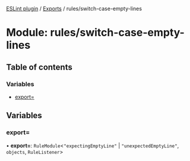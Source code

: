 [ESLint plugin](../index.md) / [Exports](../modules.md) / rules/switch-case-empty-lines

# Module: rules/switch-case-empty-lines

## Table of contents

### Variables

- [export&#x3D;](rules_switch_case_empty_lines.md#export&#x3D;)

## Variables

### export&#x3D;

• **export=**: `RuleModule`<``"expectingEmptyLine"`` \| ``"unexpectedEmptyLine"``, `objects`, `RuleListener`\>
